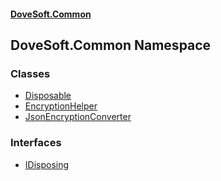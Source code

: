 #### [DoveSoft.Common](./index.md 'index')
## DoveSoft.Common Namespace
### Classes
- [Disposable](./DoveSoft-Common-Disposable.md 'DoveSoft.Common.Disposable')
- [EncryptionHelper](./DoveSoft-Common-EncryptionHelper.md 'DoveSoft.Common.EncryptionHelper')
- [JsonEncryptionConverter](./DoveSoft-Common-JsonEncryptionConverter.md 'DoveSoft.Common.JsonEncryptionConverter')
### Interfaces
- [IDisposing](./DoveSoft-Common-IDisposing.md 'DoveSoft.Common.IDisposing')
